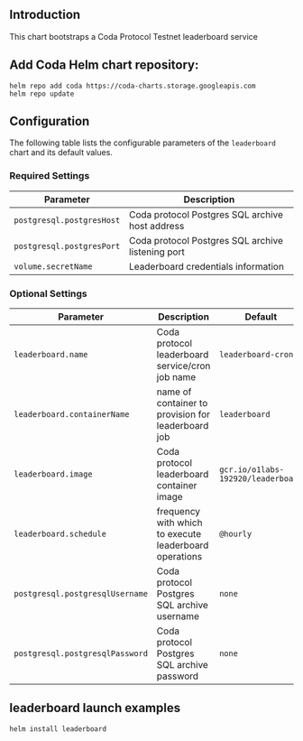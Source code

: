 ## Introduction

This chart bootstraps a Coda Protocol Testnet leaderboard service

## Add Coda Helm chart repository:

 ```console
 helm repo add coda https://coda-charts.storage.googleapis.com
 helm repo update
 ```

## Configuration

The following table lists the configurable parameters of the `leaderboard` chart and its default values.

### Required Settings

Parameter | Description
--- | ---
`postgresql.postgresHost` | Coda protocol Postgres SQL archive host address
`postgresql.postgresPort` | Coda protocol Postgres SQL archive listening port
`volume.secretName` | Leaderboard credentials information | `none`

### Optional Settings

Parameter | Description | Default
--- | --- | ---
`leaderboard.name` | Coda protocol leaderboard service/cron job name | `leaderboard-cron`
`leaderboard.containerName` | name of container to provision for leaderboard job | `leaderboard`
`leaderboard.image` | Coda protocol leaderboard container image | `gcr.io/o1labs-192920/leaderboard`
`leaderboard.schedule` | frequency with which to execute leaderboard operations | `@hourly`
`postgresql.postgresqlUsername` | Coda protocol Postgres SQL archive username | `none`
`postgresql.postgresqlPassword` | Coda protocol Postgres SQL archive password | `none`

## leaderboard launch examples

```console
helm install leaderboard
```
